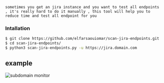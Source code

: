 ```        
sometimes you get an jira instance and you want to test all endpoints , it's really hard to do it manually , this tool will help you to reduce time and test all endpoint for you  
```

### Intallation

```bash
$ git clone https://github.com/elfarsaouiomar/scan-jira-endpoints.git
$ cd scan-jira-endpoints/
$ python3 scan-jira-endpoints.py -u https://jira.domain.com

```

## example

![subdomain monitor](https://i.ibb.co/drkZ1Dk/jira-test.png)
